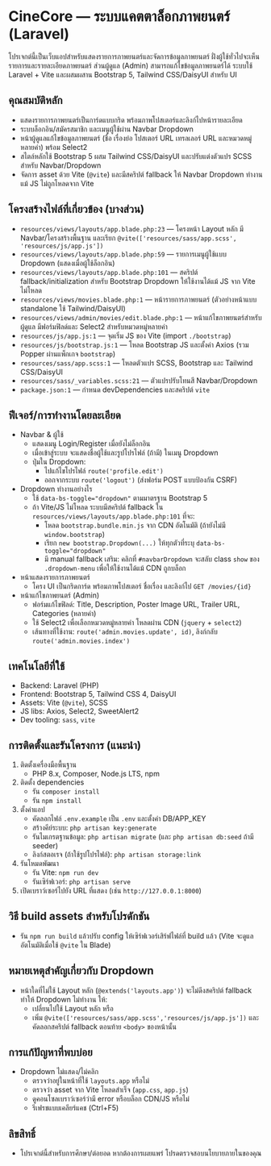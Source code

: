 # CineCore — ระบบแคตตาล็อกภาพยนตร์ (Laravel)

โปรเจกต์นี้เป็นเว็บแอปสำหรับแสดงรายการภาพยนตร์และจัดการข้อมูลภาพยนตร์ ฝั่งผู้ใช้ทั่วไปจะเห็นรายการและรายละเอียดภาพยนตร์ ส่วนผู้ดูแล (Admin) สามารถแก้ไขข้อมูลภาพยนตร์ได้ ระบบใช้ Laravel + Vite และผสมผสาน Bootstrap 5, Tailwind CSS/DaisyUI สำหรับ UI

## คุณสมบัติหลัก
- แสดงรายการภาพยนตร์เป็นการ์ดแบบกริด พร้อมภาพโปสเตอร์และลิงก์ไปหน้ารายละเอียด
- ระบบล็อกอิน/สมัครสมาชิก และเมนูผู้ใช้ผ่าน Navbar Dropdown
- หน้าผู้ดูแลแก้ไขข้อมูลภาพยนตร์ (ชื่อ เรื่องย่อ โปสเตอร์ URL เทรลเลอร์ URL และหมวดหมู่หลายค่า) พร้อม Select2
- สไตล์หลักใช้ Bootstrap 5 ผสม Tailwind CSS/DaisyUI และปรับแต่งตัวแปร SCSS สำหรับ Navbar/Dropdown
- จัดการ asset ด้วย Vite (`@vite`) และมีสคริปต์ fallback ให้ Navbar Dropdown ทำงานแม้ JS ไม่ถูกโหลดจาก Vite

## โครงสร้างไฟล์ที่เกี่ยวข้อง (บางส่วน)
- `resources/views/layouts/app.blade.php:23` — โครงหน้า Layout หลัก มี Navbar/โครงสร้างพื้นฐาน และเรียก `@vite(['resources/sass/app.scss', 'resources/js/app.js'])`
- `resources/views/layouts/app.blade.php:59` — รายการเมนูผู้ใช้แบบ Dropdown (แสดงเมื่อผู้ใช้ล็อกอิน)
- `resources/views/layouts/app.blade.php:101` — สคริปต์ fallback/initialization สำหรับ Bootstrap Dropdown ให้ใช้งานได้แม้ JS จาก Vite ไม่โหลด
- `resources/views/movies.blade.php:1` — หน้ารายการภาพยนตร์ (ตัวอย่างหน้าแบบ standalone ใช้ Tailwind/DaisyUI)
- `resources/views/admin/movies/edit.blade.php:1` — หน้าแก้ไขภาพยนตร์สำหรับผู้ดูแล มีฟอร์มฟิลด์และ Select2 สำหรับหมวดหมู่หลายค่า
- `resources/js/app.js:1` — จุดเริ่ม JS ของ Vite (import `./bootstrap`)
- `resources/js/bootstrap.js:1` — โหลด Bootstrap JS และตั้งค่า Axios (รวม Popper ผ่านแพ็กเกจ `bootstrap`)
- `resources/sass/app.scss:1` — โหลดตัวแปร SCSS, Bootstrap และ Tailwind CSS/DaisyUI
- `resources/sass/_variables.scss:21` — ตัวแปรปรับโทนสี Navbar/Dropdown
- `package.json:1` — กำหนด devDependencies และสคริปต์ `vite`

## ฟีเจอร์/การทำงานโดยละเอียด
- Navbar & ผู้ใช้
  - แสดงเมนู Login/Register เมื่อยังไม่ล็อกอิน
  - เมื่อเข้าสู่ระบบ จะแสดงชื่อผู้ใช้และรูปโปรไฟล์ (ถ้ามี) ในเมนู Dropdown
  - ปุ่มใน Dropdown:
    - ไปแก้ไขโปรไฟล์ `route('profile.edit')`
    - ออกจากระบบ `route('logout')` (ส่งฟอร์ม POST แบบป้องกัน CSRF)
- Dropdown ทำงานอย่างไร
  - ใช้ `data-bs-toggle="dropdown"` ตามมาตรฐาน Bootstrap 5
  - ถ้า Vite/JS ไม่โหลด ระบบมีสคริปต์ fallback ใน `resources/views/layouts/app.blade.php:101` ที่จะ:
    - โหลด `bootstrap.bundle.min.js` จาก CDN อัตโนมัติ (ถ้ายังไม่มี `window.bootstrap`)
    - เรียก `new bootstrap.Dropdown(...)` ให้ทุกตัวที่ระบุ `data-bs-toggle="dropdown"`
    - มี manual fallback เสริม: คลิกที่ `#navbarDropdown` จะสลับ class `show` ของ `.dropdown-menu` เพื่อให้ใช้งานได้แม้ CDN ถูกบล็อก
- หน้าแสดงรายการภาพยนตร์
  - โครง UI เป็นกริดการ์ด พร้อมภาพโปสเตอร์ ชื่อเรื่อง และลิงก์ไป `GET /movies/{id}`
- หน้าแก้ไขภาพยนตร์ (Admin)
  - ฟอร์มแก้ไขฟิลด์: Title, Description, Poster Image URL, Trailer URL, Categories (หลายค่า)
  - ใช้ Select2 เพื่อเลือกหมวดหมู่หลายค่า โหลดผ่าน CDN (`jquery` + `select2`)
  - เส้นทางที่ใช้งาน: `route('admin.movies.update', id)`, ลิงก์กลับ `route('admin.movies.index')`

## เทคโนโลยีที่ใช้
- Backend: Laravel (PHP)
- Frontend: Bootstrap 5, Tailwind CSS 4, DaisyUI
- Assets: Vite (`@vite`), SCSS
- JS libs: Axios, Select2, SweetAlert2
- Dev tooling: `sass`, `vite`

## การติดตั้งและรันโครงการ (แนะนำ)
1. ติดตั้งเครื่องมือพื้นฐาน
   - PHP 8.x, Composer, Node.js LTS, npm
2. ติดตั้ง dependencies
   - รัน `composer install`
   - รัน `npm install`
3. ตั้งค่าแอป
   - คัดลอกไฟล์ `.env.example` เป็น `.env` และตั้งค่า DB/APP_KEY
   - สร้างคีย์ระบบ: `php artisan key:generate`
   - รันไมเกรตฐานข้อมูล: `php artisan migrate` (และ `php artisan db:seed` ถ้ามี seeder)
   - ลิงก์สตอเรจ (ถ้าใช้รูปโปรไฟล์): `php artisan storage:link`
4. รันโหมดพัฒนา
   - รัน Vite: `npm run dev`
   - รันเซิร์ฟเวอร์: `php artisan serve`
5. เปิดเบราว์เซอร์ไปยัง URL ที่แสดง (เช่น `http://127.0.0.1:8000`)

## วิธี build assets สำหรับโปรดักชัน
- รัน `npm run build` แล้วปรับ config ให้เซิร์ฟเวอร์เสิร์ฟไฟล์ที่ build แล้ว (Vite จะดูแลอัตโนมัติเมื่อใช้ `@vite` ใน Blade)

## หมายเหตุสำคัญเกี่ยวกับ Dropdown
- หน้าใดที่ไม่ใช้ Layout หลัก (`@extends('layouts.app')`) จะไม่ดึงสคริปต์ fallback ทำให้ Dropdown ไม่ทำงาน ให้:
  - เปลี่ยนไปใช้ Layout หลัก หรือ
  - เพิ่ม `@vite(['resources/sass/app.scss','resources/js/app.js'])` และคัดลอกสคริปต์ fallback ตอนท้าย `<body>` ของหน้านั้น

## การแก้ปัญหาที่พบบ่อย
- Dropdown ไม่แสดง/ไม่คลิก
  - ตรวจว่าอยู่ในหน้าที่ใช้ `layouts.app` หรือไม่
  - ตรวจว่า asset จาก Vite โหลดสำเร็จ (`app.css`, `app.js`)
  - ดูคอนโซลเบราว์เซอร์ว่ามี error หรือบล็อก CDN/JS หรือไม่
  - รีเฟรชแบบเคลียร์แคช (Ctrl+F5)

## ลิขสิทธิ์
- โปรเจกต์นี้สำหรับการศึกษา/ต่อยอด หากต้องการเผยแพร่ โปรดตรวจสอบนโยบายภายในของคุณ

